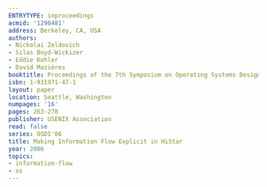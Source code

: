 ```yaml
---
ENTRYTYPE: inproceedings
acmid: '1298481'
address: Berkeley, CA, USA
authors:
- Nickolai Zeldovich
- Silas Boyd-Wickizer
- Eddie Kohler
- David Mazières
booktitle: Proceedings of the 7th Symposium on Operating Systems Design and Implementation
isbn: 1-931971-47-1
layout: paper
location: Seattle, Washington
numpages: '16'
pages: 263-278
publisher: USENIX Association
read: false
series: OSDI'06
title: Making Information Flow Explicit in HiStar
year: 2006
topics:
- information-flow
- os
---
```

